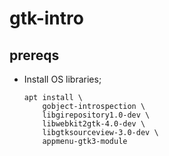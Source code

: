 # gtk-intro


## prereqs

* Install OS libraries;

    ```
    apt install \
        gobject-introspection \
        libgirepository1.0-dev \
        libwebkit2gtk-4.0-dev \
        libgtksourceview-3.0-dev \
        appmenu-gtk3-module
    ```
